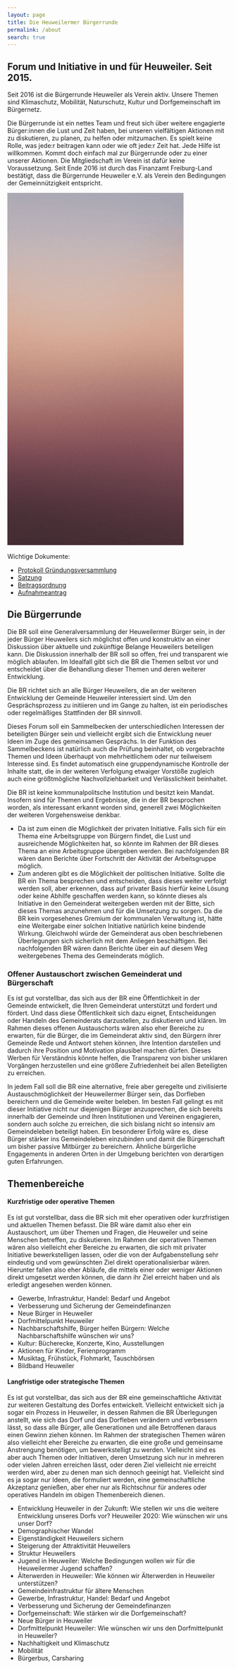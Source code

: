```yaml
---
layout: page
title: Die Heuweilermer Bürgerrunde
permalink: /about
search: true
---
```


## Forum und Initiative in und für Heuweiler. Seit 2015.

Seit 2016 ist die Bürgerrunde Heuweiler als Verein aktiv. Unsere Themen sind Klimaschutz, Mobilität, Naturschutz, Kultur und Dorfgemeinschaft im Bürgernetz.

Die Bürgerrunde ist ein nettes Team und freut sich über weitere engagierte Bürger:innen die Lust und Zeit haben, bei unseren vielfältigen Aktionen mit zu diskutieren, zu planen, zu helfen oder mitzumachen. Es spielt keine Rolle, was jede:r beitragen kann oder wie oft jede:r Zeit hat. Jede Hilfe ist willkommen. Kommt doch einfach mal zur Bürgerrunde oder zu einer unserer Aktionen. Die Mitgliedschaft im Verein ist dafür keine Voraussetzung. Seit Ende 2016 ist durch das Finanzamt Freiburg-Land bestätigt, dass die Bürgerrunde Heuweiler e.V. als Verein den Bedingungen der Gemeinnützigkeit entspricht.

![Animation](/assets/images/rollup-display.gif)

Wichtige Dokumente:

* [Protokoll Gründungsversammlung](/assets/pdfs/Burgerrunde_Heuweiler_e_V_Protokoll_Grundungsversammlung_Original_unterschrieben.pdf)
* [Satzung](/assets/pdfs/Burgerrunde_Heuweiler_e_V_Satzung.pdf)
* [Beitragsordnung](/assets/pdfs/Burgerrunde_Heuweiler_e_V_Beitragsordnung.pdf)
* [Aufnahmeantrag](/assets/pdfs/Burgerrunde_Heuweiler_e_V_Aufnahmeantrag.pdf)

## Die Bürgerrunde

Die BR soll eine Generalversammlung der Heuweilermer Bürger sein, in der jeder Bürger Heuweilers sich möglichst offen und konstruktiv an einer Diskussion über aktuelle und zukünftige Belange Heuweilers beteiligen kann. Die Diskussion innerhalb der BR soll so offen, frei und transparent wie möglich ablaufen. Im Idealfall gibt sich die BR die Themen selbst vor und entscheidet über die Behandlung dieser Themen und deren weiterer Entwicklung.

Die BR richtet sich an alle Bürger Heuweilers, die an der weiteren Entwicklung der Gemeinde Heuweiler interessiert sind. Um den Gesprächsprozess zu initiieren und im Gange zu halten, ist ein periodisches oder regelmäßiges Stattfinden der BR sinnvoll. 

Dieses Forum soll ein Sammelbecken der unterschiedlichen Interessen der beteiligten Bürger sein und vielleicht ergibt sich die Entwicklung neuer Ideen im Zuge des gemeinsamen Gesprächs. In der Funktion des Sammelbeckens ist natürlich auch die Prüfung beinhaltet, ob vorgebrachte Themen und Ideen überhaupt von mehrheitlichem oder nur teilweisem Interesse sind. Es findet automatisch eine gruppendynamische Kontrolle der Inhalte statt, die in der weiteren Verfolgung etwaiger Vorstöße zugleich auch eine größtmögliche Nachvollziehbarkeit und Verlässlichkeit beinhaltet.

Die BR ist keine kommunalpolitsche Institution und besitzt kein Mandat. Insofern sind für Themen und Ergebnisse, die in der BR besprochen worden, als interessant erkannt worden sind, generell zwei Möglichkeiten der weiteren Vorgehensweise denkbar.

* Da ist zum einen die Möglichkeit der privaten Initiative. Falls sich für ein Thema eine Arbeitsgruppe von Bürgern findet, die Lust und ausreichende Möglichkeiten hat, so könnte im Rahmen der BR dieses Thema an eine Arbeitsgruppe übergeben werden. Bei nachfolgenden BR wären dann Berichte über Fortschritt der Aktivität der Arbeitsgruppe möglich.
* Zum anderen gibt es die Möglichkeit der politischen Initiative. Sollte die BR ein Thema besprechen und entscheiden, dass dieses weiter verfolgt werden soll, aber erkennen, dass auf privater Basis hierfür keine Lösung oder keine Abhilfe geschaffen werden kann, so könnte dieses als Initiative in den Gemeinderat weitergeben werden mit der Bitte, sich dieses Themas anzunehmen und für die Umsetzung zu sorgen. Da die BR kein vorgesehenes Gremium der kommunalen Verwaltung ist, hätte eine Weitergabe einer solchen Initiative natürlich keine bindende Wirkung. Gleichwohl würde der Gemeinderat aus oben beschriebenen Überlegungen sich sicherlich mit dem Anliegen beschäftigen. Bei nachfolgenden BR wären dann Berichte über ein auf diesem Weg weitergebenes Thema des Gemeinderats möglich.

### Offener Austauschort zwischen Gemeinderat und Bürgerschaft

Es ist gut vorstellbar, das sich aus der BR eine Öffentlichkeit in der Gemeinde entwickelt, die Ihren Gemeinderat unterstützt und fordert und fördert. Und dass diese Öffentlichkeit sich dazu eignet, Entscheidungen oder Handeln des Gemeinderats darzustellen, zu diskutieren und klären. Im Rahmen dieses offenen Austauschorts wären also eher Bereiche zu erwarten, für die Bürger, die im Gemeinderat aktiv sind, den Bürgern ihrer Gemeinde Rede und Antwort stehen können, ihre Intention darstellen und dadurch ihre Position und Motivation plausibel machen dürfen. Dieses Werben für Verständnis könnte helfen, die Transparenz von bisher unklaren Vorgängen herzustellen und eine größere Zufriedenheit bei allen Beteiligten zu erreichen.

In jedem Fall soll die BR eine alternative, freie aber geregelte und zivilisierte Austauschmöglichkeit der Heuweilermer Bürger sein, das Dorfleben bereichern und die Gemeinde weiter beleben. Im besten Fall gelingt es mit dieser Initiative nicht nur diejenigen Bürger anzusprechen, die sich bereits innerhalb der Gemeinde und Ihren Institutionen und Vereinen engagieren, sondern auch solche zu erreichen, die sich bislang nicht so intensiv am Gemeindeleben beteiligt haben. Ein besonderer Erfolg wäre es, diese Bürger stärker ins Gemeindeleben einzubinden und damit die Bürgerschaft um bisher passive Mitbürger zu bereichern. Ähnliche bürgerliche Engagements in anderen Orten in der Umgebung berichten von derartigen guten Erfahrungen.

## Themenbereiche

#### Kurzfristige oder operative Themen

Es ist gut vorstellbar, dass die BR sich mit eher operativen oder kurzfristigen und aktuellen Themen befasst. Die BR wäre damit also eher ein Austauschort, um über Themen und Fragen, die Heuweiler und seine Menschen betreffen, zu diskutieren. Im Rahmen der operativen Themen wären also vielleicht eher Bereiche zu erwarten, die sich mit privater Initiative bewerkstelligen lassen, oder die von der Aufgabenstellung sehr eindeutig und vom gewünschten Ziel direkt operationalisierbar wären. Hierunter fallen also eher Abläufe, die mittels einer oder weniger Aktionen direkt umgesetzt werden können, die dann ihr Ziel erreicht haben und als erledigt angesehen werden können.

* Gewerbe, Infrastruktur, Handel: Bedarf und Angebot
* Verbesserung und Sicherung der Gemeindefinanzen
* Neue Bürger in Heuweiler
* Dorfmittelpunkt Heuweiler
* Nachbarschaftshilfe, Bürger helfen Bürgern: Welche Nachbarschaftshilfe wünschen wir uns?
* Kultur: Bücherecke, Konzerte, Kino, Ausstellungen
* Aktionen für Kinder, Ferienprogramm
* Musiktag, Frühstück, Flohmarkt, Tauschbörsen
* Bildband Heuweiler

#### Langfristige oder strategische Themen

Es ist gut vorstellbar, das sich aus der BR eine gemeinschaftliche Aktivität zur weiteren Gestaltung des Dorfes entwickelt. Vielleicht entwickelt sich ja sogar ein Prozess in Heuweiler, in dessen Rahmen die BR Überlegungen anstellt, wie sich das Dorf und das Dorfleben verändern und verbessern lässt, so dass alle Bürger, alle Generationen und alle Betroffenen daraus einen Gewinn ziehen können. Im Rahmen der strategischen Themen wären also vielleicht eher Bereiche zu erwarten, die eine große und gemeinsame Anstrengung benötigen, um bewerkstelligt zu werden. Vielleicht sind es aber auch Themen oder Initiativen, deren Umsetzung sich nur in mehreren oder vielen Jahren erreichen lässt, oder deren Ziel vielleicht nie erreicht werden wird, aber zu denen man sich dennoch geeinigt hat. Vielleicht sind es ja sogar nur Ideen, die formuliert werden, eine gemeinschaftliche Akzeptanz genießen, aber eher nur als Richtschnur für anderes oder operatives Handeln im obigen Themenbereich dienen.

* Entwicklung Heuweiler in der Zukunft: Wie stellen wir uns die weitere Entwicklung unseres Dorfs vor? Heuweiler 2020: Wie wünschen wir uns unser Dorf?
* Demographischer Wandel
* Eigenständigkeit Heuweilers sichern
* Steigerung der Attraktivität Heuweilers
* Struktur Heuweilers
* Jugend in Heuweiler: Welche Bedingungen wollen wir für die Heuweilermer Jugend schaffen?
* Älterwerden in Heuweiler: Wie können wir Älterwerden in Heuweiler unterstützen? 
* Gemeindeinfrastruktur für ältere Menschen
* Gewerbe, Infrastruktur, Handel: Bedarf und Angebot
* Verbesserung und Sicherung der Gemeindefinanzen
* Dorfgemeinschaft: Wie stärken wir die Dorfgemeinschaft?
* Neue Bürger in Heuweiler
* Dorfmittelpunkt Heuweiler: Wie wünschen wir uns den Dorfmittelpunkt in Heuweiler?
* Nachhaltigkeit und Klimaschutz
* Mobilität
* Bürgerbus, Carsharing
